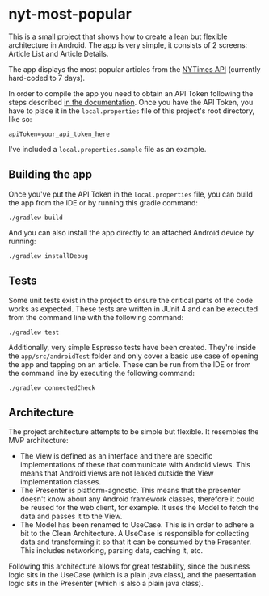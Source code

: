 # nyt-most-popular

This is a small project that shows how to create a lean but flexible architecture in Android.
The app is very simple, it consists of 2 screens: Article List and Article Details.

The app displays the most popular articles from the [NYTimes API](https://developer.nytimes.com/apis) (currently hard-coded to 7 days).

In order to compile the app you need to obtain an API Token following the steps described [in the documentation](https://developer.nytimes.com/get-started).
Once you have the API Token, you have to place it in the `local.properties` file of this project's root directory, like so:

```
apiToken=your_api_token_here
```

I've included a `local.properties.sample` file as an example.

## Building the app

Once you've put the API Token in the `local.properties` file, you can build the app from the IDE or by running this gradle command:

```
./gradlew build
```

And you can also install the app directly to an attached Android device by running:

```
./gradlew installDebug
```

## Tests

Some unit tests exist in the project to ensure the critical parts of the code works as expected. These tests are written in JUnit 4 and can be executed from the command line with the following command:

```
./gradlew test
```

Additionally, very simple Espresso tests have been created. They're inside the `app/src/androidTest` folder and only cover a basic use case of opening the app and tapping on an article.
These can be run from the IDE or from the command line by executing the following command:

```
./gradlew connectedCheck
```

## Architecture

The project architecture attempts to be simple but flexible. It resembles the MVP architecture:
 - The View is defined as an interface and there are specific implementations of these that communicate with Android views. This means that Android views are not leaked outside the View implementation classes.
 - The Presenter is platform-agnostic. This means that the presenter doesn't know about any Android framework classes, therefore it could be reused for the web client, for example. It uses the Model to fetch the data and passes it to the View.
 - The Model has been renamed to UseCase. This is in order to adhere a bit to the Clean Architecture. A UseCase is responsible for collecting data and transforming it so that it can be consumed by the Presenter. This includes networking, parsing data, caching it, etc.

Following this architecture allows for great testability, since the business logic sits in the UseCase (which is a plain java class), and the presentation logic sits in the Presenter (which is also a plain java class).
